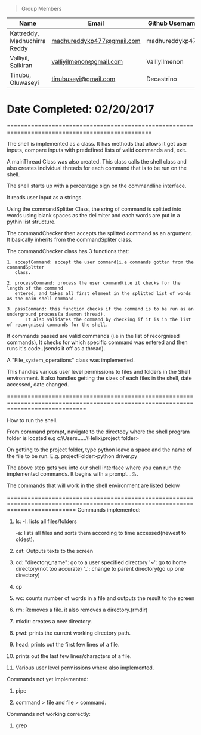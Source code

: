 
>Group Members
>
| Name    | Email   | Github Username |
|----------|---------|-----------------|
| Kattreddy, Madhuchirra Reddy  | madhureddykp477@gmail.com | madhureddykp477  |
|  Valliyil, Saikiran  | valliyilmenon@gmail.com| Valliyilmenon  |
| Tinubu, Oluwaseyi | tinubuseyi@gmail.com | Decastrino|


Date Completed: 02/20/2017
===============================================================================================



================================================================================================


The shell is implemented as a class. It has methods that allows it get user inputs, compare inputs with predefined lists of valid commands and, exit.

A mainThread Class was also created. This class calls the shell class and also creates individual threads for each command that is to be run on the shell. 


The shell starts up with a percentage sign on the commandline interface.

It reads user input as a strings.

Using the commandSplitter Class, the sring of command is splitted into words using blank
spaces as the delimiter and each words are put in a pythin list structure.

The commandChecker then accepts the splitted command as an argument. It basically inherits from the commandSpliter class.

The commandChecker class has 3 functions that:

	1. acceptCommand: accept the user command(i.e commands gotten from the commandSpltter
	   class.
	   
	2. processCommand: process the user command(i.e it checks for the length of the command
	   entered, and takes all first element in the splitted list of words as the main shell command.
	   
	3. passCommand: this function checks if the command is to be run as an underground process(a daemon thread).
           It also validates the command by checking if it is in the list of recorgnised commands for the shell.
	 
If commands passed are valid commands (i.e in the list of recorgnised commands), It checks for which specific command was entered and then runs it's code..(sends it off as a thread).

A "File_system_operations" class was implemented.

This handles various user level permissions to files and folders in the Shell environment.
It also handles getting the sizes of each files in the shell, date accessed, date changed.



===================================================================================================================================

How to run the shell.

From command prompt, navigate to the directoey where the shell program folder is located e.g c:\Users\...\...\Helix\project folder>

On getting to the project folder, type python leave a space and the name of the file to be run. E.g. 
projectFolder>python driver.py

The above step gets you into our shell interface where you can run the implemented commands.
It begins with a prompt...%.

The commands that will work in the shell environment are listed below

================================================================================================================================
Commands implemented:

1.  ls:
	-l: lists all files/folders 
	
	-a: lists all files and sorts them according to time accessed(newest to oldest).
	
2. cat: Outputs texts to the screen

3. cd: 
	"directory_name": go to a user specified directory
	'~': go to home directory(not too accurate)
	'..': change to parent directory(go up one directory)
4. cp 

5. wc:  counts number of words in a file and outputs the result to the screen

6. rm:  Removes a file. 
        it also removes a directory.(rmdir)

7. mkdir: creates a new directory.

8. pwd: prints the current working directory path.

9. head: prints out the first few lines of a file.

10. prints out the last few lines/characters of a file.

11. Various user level permissions where also implemented.

Commands not yet implemented:

1. pipe

2. command > file and file > command.

Commands not working correctly:
1. grep


